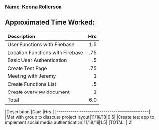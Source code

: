 ### Name: Keona Rollerson

## Approximated Time Worked:

| Description                     | Hrs  |
| :------------------------------ | ---: |
| User Functions with Firebase    | 1.5  |
| Location Functions with Firebase| .75  |
| Basic User Authentication       | .5   |
| Create Test Page                | .75  |
| Meeting with Jeremy             | 1    |
| Create Functions List           | .5   |
| Create overview document        | 1    |
| Total                           | 6.0  |

|Description                         |Date |Hrs.|
|-----------------------------------------------|
|Met with group to disscuss project layout|11/16/18|0.5|
|Create test app to implement social media authentication|11/18/18|1.5|
|TOTAL: | 2|

